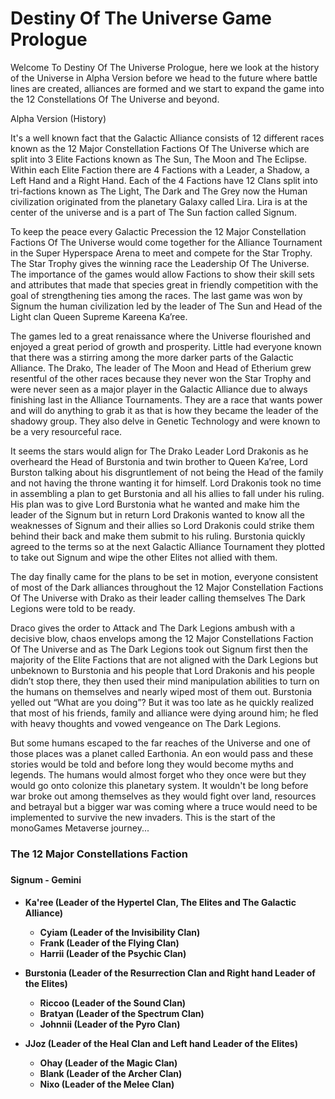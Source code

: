<h1>Destiny Of The Universe Game Prologue</h1>

Welcome To Destiny Of The Universe Prologue, here we look at the history of the Universe in Alpha Version before we head to the future where battle lines are created, alliances are formed and we start to expand the game into the 12 Constellations Of The Universe and beyond.

Alpha Version (History)

It's a well known fact that the Galactic Alliance consists of 12 different races known as the 12 Major Constellation Factions Of The Universe which are split into 3 Elite Factions known as The Sun, The Moon and The Eclipse. Within each Elite Faction there are 4 Factions with a Leader, a Shadow, a Left Hand and a Right Hand. Each of the 4 Factions have 12 Clans split into tri-factions known as The Light, The Dark and The Grey now the Human civilization originated from the planetary Galaxy called Lira. Lira is at the center of the universe and is a part of The Sun faction called Signum.

To keep the peace every Galactic Precession the 12 Major Constellation Factions Of The Universe would come together for the Alliance Tournament in the Super Hyperspace Arena to meet and compete for the Star Trophy. The Star Trophy gives the winning race the Leadership Of The Universe. The importance of the games would allow Factions to show their skill sets and attributes that made that species great in friendly competition with the goal of strengthening ties among the races. The last game was won by Signum the human civilization led by the leader of The Sun and Head of the Light clan Queen Supreme Kareena Ka’ree.

The games led to a great renaissance where the Universe flourished and enjoyed a great period of growth and prosperity. Little had everyone known that there was a stirring among the more darker parts of the Galactic Alliance. The Drako, The leader of The Moon and Head of Etherium grew resentful of the other races because they never won the Star Trophy and were never seen as a major player in the Galactic Alliance due to always finishing last in the Alliance Tournaments. They are a race that wants power and will do anything to grab it as that is how they became the leader of the shadowy group. They also delve in Genetic Technology and were known to be a very resourceful race.

It seems the stars would align for The Drako Leader Lord Drakonis as he overheard the Head of Burstonia and twin brother to Queen Ka’ree, Lord Burston talking about his disgruntlement of not being the Head of the family and not having the throne wanting it for himself. Lord Drakonis took no time in assembling a plan to get Burstonia and all his allies to fall under his ruling. His plan was to give Lord Burstonia what he wanted and make him the leader of the Signum but in return Lord Drakonis wanted to know all the weaknesses of Signum and their allies so Lord Drakonis could strike them behind their back and make them submit to his ruling. Burstonia quickly agreed to the terms so at the next Galactic Alliance Tournament they plotted to take out Signum and wipe the other Elites not allied with them.

The day finally came for the plans to be set in motion, everyone consistent of most of the Dark alliances throughout the 12 Major Constellation Factions Of The Universe with Drako as their leader calling themselves The Dark Legions were told to be ready.

Draco gives the order to Attack and The Dark Legions ambush with a decisive blow, chaos envelops among the 12 Major Constellations Faction Of The Universe and as The Dark Legions took out Signum first then the majority of the Elite Factions that are not aligned with the Dark Legions but unbeknown to Burstonia and his people that Lord Drakonis and his people didn’t stop there, they then used their mind manipulation abilities to turn on the humans on themselves and nearly wiped most of them out. Burstonia yelled out “What are you doing”? But it was too late as he quickly realized that most of his friends, family and alliance were dying around him; he fled with heavy thoughts and vowed vengeance on The Dark Legions.

But some humans escaped to the far reaches of the Universe and one of those places was a planet called Earthonia. An eon would pass and these stories would be told and before long they would become myths and legends. The humans would almost forget who they once were but they would go onto colonize this planetary system. It wouldn't be long before war broke out among themselves as they would fight over land, resources and betrayal but a bigger war was coming where a truce would need to be implemented to survive the new invaders. This is the start of the monoGames Metaverse journey...

<h3>The 12 Major Constellations Faction<h3>

<h4>Signum - Gemini<h4>

<ul>    
  <li>Ka'ree (Leader of the Hypertel Clan, The Elites and The Galactic Alliance)</li>
  <p></p>
  <ul><li>Cyiam (Leader of the Invisibility Clan)</li>
  <li>Frank (Leader of the Flying Clan)</li>
  <li>Harrii (Leader of the Psychic Clan)</li>
  </ul>
</ul>
  <p></p>
<ul>    
  <li>Burstonia (Leader of the Resurrection Clan and Right hand Leader of the Elites)</li>
  <p></p>
  <ul><li>Riccoo (Leader of the Sound Clan)</li>
  <li>Bratyan (Leader of the Spectrum Clan)</li>
  <li>Johnnii (Leader of the Pyro Clan)</li>
  </ul>
</ul>
  <p></p>
<ul>    
  <li>JJoz (Leader of the Heal Clan and Left hand Leader of the Elites)</li>
  <p></p>
  <ul><li>Ohay (Leader of the Magic Clan)</li>
  <li>Blank (Leader of the Archer Clan)</li>
  <li>Nixo (Leader of the Melee Clan)</li>
  </ul>
</ul>
    


